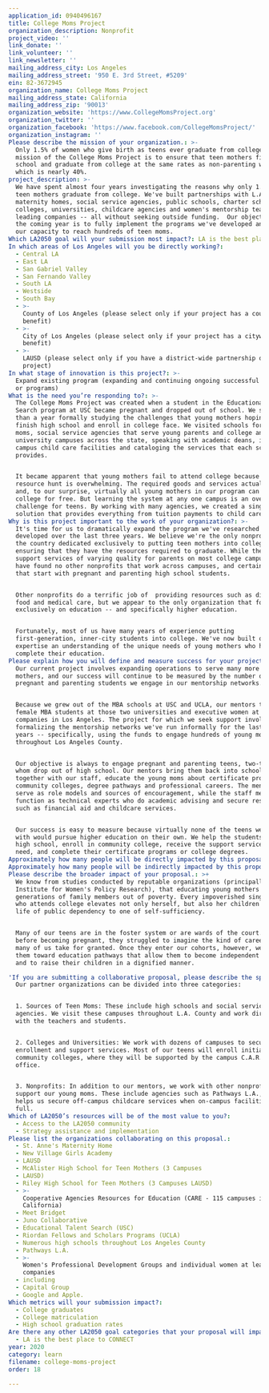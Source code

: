 ```yaml
---
application_id: 0940496167
title: College Moms Project
organization_description: Nonprofit
project_video: ''
link_donate: ''
link_volunteer: ''
link_newsletter: ''
mailing_address_city: Los Angeles
mailing_address_street: '950 E. 3rd Street, #5209'
ein: 82-3672945
organization_name: College Moms Project
mailing_address_state: California
mailing_address_zip: '90013'
organization_website: 'https://www.CollegeMomsProject.org'
organization_twitter: ''
organization_facebook: 'https://www.facebook.com/CollegeMomsProject/'
organization_instagram: ''
Please describe the mission of your organization.: >-
  Only 1.5% of women who give birth as teens ever graduate from college. The
  mission of the College Moms Project is to ensure that teen mothers finish high
  school and graduate from college at the same rates as non-parenting women,
  which is nearly 40%. 
project_description: >-
  We have spent almost four years investigating the reasons why only 1.5% of
  teen mothers graduate from college. We've built partnerships with L.A.-based
  maternity homes, social service agencies, public schools, charter schools,
  colleges, universities, childcare agencies and women's mentorship teams within
  leading companies -- all without seeking outside funding.  Our objective for
  the coming year is to fully implement the programs we've developed and expand
  our capacity to reach hundreds of teen moms.
Which LA2050 goal will your submission most impact?: LA is the best place to LEARN
In which areas of Los Angeles will you be directly working?:
  - Central LA
  - East LA
  - San Gabriel Valley
  - San Fernando Valley
  - South LA
  - Westside
  - South Bay
  - >-
    County of Los Angeles (please select only if your project has a countywide
    benefit)
  - >-
    City of Los Angeles (please select only if your project has a citywide
    benefit)
  - >-
    LAUSD (please select only if you have a district-wide partnership or
    project)
In what stage of innovation is this project?: >-
  Expand existing program (expanding and continuing ongoing successful projects
  or programs)
What is the need you’re responding to?: >-
  The College Moms Project was created when a student in the Educational Talent
  Search program at USC became pregnant and dropped out of school. We spent more
  than a year formally studying the challenges that young mothers hoping to
  finish high school and enroll in college face. We visited schools for teen
  moms, social service agencies that serve young parents and college and
  university campuses across the state, speaking with academic deans, inspecting
  campus child care facilities and cataloging the services that each school
  provides. 


  It became apparent that young mothers fail to attend college because the
  resource hunt is overwhelming. The required goods and services actually exist
  and, to our surprise, virtually all young mothers in our program can attend
  college for free. But learning the system at any one campus is an overwhelming
  challenge for teens. By working with many agencies, we created a single-source
  solution that provides everything from tuition payments to child care. 
Why is this project important to the work of your organization?: >-
  It's time for us to dramatically expand the program we've researched and
  developed over the last three years. We believe we're the only nonprofit in
  the country dedicated exclusively to putting teen mothers into college and
  ensuring that they have the resources required to graduate. While there are
  support services of varying quality for parents on most college campuses, we
  have found no other nonprofits that work across campuses, and certainly none
  that start with pregnant and parenting high school students. 


  Other nonprofits do a terrific job of  providing resources such as diapers and
  food and medical care, but we appear to the only organization that focuses
  exclusively on education -- and specifically higher education. 


  Fortunately, most of us have many years of experience putting
  first-generation, inner-city students into college. We've now built on that
  expertise an understanding of the unique needs of young mothers who hope to
  complete their education.
Please explain how you will define and measure success for your project.: >
  Our current project involves expanding operations to serve many more teen
  mothers, and our success will continue to be measured by the number of
  pregnant and parenting students we engage in our mentorship networks.


  Because we grew out of the MBA schools at USC and UCLA, our mentors tend to be
  female MBA students at those two universities and executive women at leading
  companies in Los Angeles. The project for which we seek support involves
  formalizing the mentorship networks we've run informally for the last two
  years -- specifically, using the funds to engage hundreds of young mothers
  throughout Los Angeles County.


  Our objective is always to engage pregnant and parenting teens, two-thirds of
  whom drop out of high school. Our mentors bring them back into school and,
  together with our staff, educate the young moms about certificate programs in
  community colleges, degree pathways and professional careers. The mentors
  serve as role models and sources of encouragement, while the staff members
  function as technical experts who do academic advising and secure resources
  such as financial aid and childcare services. 


  Our success is easy to measure because virtually none of the teens we work
  with would pursue higher education on their own. We help the students complete
  high school, enroll in community college, receive the support services they
  need, and complete their certificate programs or college degrees.
Approximately how many people will be directly impacted by this proposal?: '400'
Approximately how many people will be indirectly impacted by this proposal?: '1000'
Please describe the broader impact of your proposal.: >+
  We know from studies conducted by reputable organizations (principally, the
  Institute for Women's Policy Research), that educating young mothers lifts
  generations of family members out of poverty. Every impoverished single mother
  who attends college elevates not only herself, but also her children from a
  life of public dependency to one of self-sufficiency. 


  Many of our teens are in the foster system or are wards of the court. Even
  before becoming pregnant, they struggled to imagine the kind of careers that
  many of us take for granted. Once they enter our cohorts, however, we guide
  them toward education pathways that allow them to become independent adults
  and to raise their children in a dignified manner.

'If you are submitting a collaborative proposal, please describe the specific role of partner organizations in the project.': >-
  Our partner organizations can be divided into three categories:


  1. Sources of Teen Moms: These include high schools and social service
  agencies. We visit these campuses throughout L.A. County and work directly
  with the teachers and students.


  2. Colleges and Universities: We work with dozens of campuses to secure
  enrollment and support services. Most of our teens will enroll initially in
  community colleges, where they will be supported by the campus C.A.R.E.
  office.


  3. Nonprofits: In addition to our mentors, we work with other nonprofits that
  support our young moms. These include agencies such as Pathways L.A., which
  helps us secure off-campus childcare services when on-campus facilities are
  full.  
Which of LA2050’s resources will be of the most value to you?:
  - Access to the LA2050 community
  - Strategy assistance and implementation
Please list the organizations collaborating on this proposal.:
  - St. Anne's Maternity Home
  - New Village Girls Academy
  - LAUSD
  - McAlister High School for Teen Mothers (3 Campuses
  - LAUSD)
  - Riley High School for Teen Mothers (3 Campuses LAUSD)
  - >-
    Cooperative Agencies Resources for Education (CARE - 115 campuses in
    California)
  - Meet Bridget
  - Juno Collaborative
  - Educational Talent Search (USC)
  - Riordan Fellows and Scholars Programs (UCLA)
  - Numerous high schools throughout Los Angeles County
  - Pathways L.A.
  - >-
    Women's Professional Development Groups and individual women at leading L.A.
    companies
  - including
  - Capital Group
  - Google and Apple.
Which metrics will your submission impact?:
  - College graduates
  - College matriculation
  - High school graduation rates
Are there any other LA2050 goal categories that your proposal will impact?:
  - LA is the best place to CONNECT
year: 2020
category: learn
filename: college-moms-project
order: 18

---
```

